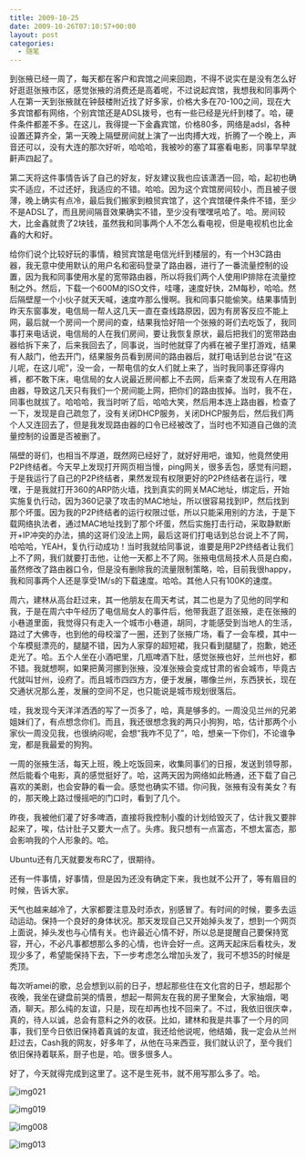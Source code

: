 ```yaml
---
title: 2009-10-25
date: 2009-10-26T07:10:57+00:00
layout: post
categories:
  - 随笔
---
```

到张掖已经一周了，每天都在客户和宾馆之间来回跑，不得不说实在是没有怎么好好逛逛张掖市区，感觉张掖的消费还是高着呢，不过说起宾馆，我想我和同事两个人在第一天到张掖就在钟鼓楼附近找了好多家，价格大多在70-100之间，现在大多宾馆都有网络，个别宾馆还是ADSL拨号，也有一些已经是光纤到楼了。哈，硬件条件都差不多。在这儿，我得提一下金鑫宾馆，价格80多，网络是adsl，各种设置还算齐全，第一天晚上隔壁房间就上演了一出肉搏大戏，折腾了一个晚上，声音还可以，没有大连的那次好听，哈哈哈，我被吵的塞了耳塞看电影，同事早早就鼾声四起了。

第二天将这件事情告诉了自己的好友，好友建议我也应该潇洒一回，哈，起初也确实不适应，不过还好，我适应的不错。哈哈。因为这个宾馆房间较小，而且被子很薄，晚上确实有点冷，最后我们搬家到粮贸宾馆了，这个宾馆硬件条件不错，至少不是ADSL了，而且房间隔音效果确实不错，至少没有嘿嘿吼哈了。哈。房间较大，比金鑫就贵了2块钱，虽然我和同事两个人不怎么看电视，但是电视机也比金鑫的大和好。

给你们说个比较好玩的事情，粮贸宾馆是电信光纤到楼层的，有一个H3C路由器，我无意中使用默认的用户名和密码登录了路由器，进行了一番流量控制的设置，因为我和同事使用水星的宽带路由器，所以将我们两个人使用IP排除在流量控制之外。然后，下载一个600M的ISO文件，哇噻，速度好快，2M每秒，哈哈。然后隔壁屋一个小伙子就天天喊，速度咋那么慢啊。我和同事只能偷笑。结果事情到昨天东窗事发，电信局一帮人这几天一直在查线路原因，因为有房客反应不能上网，最后就一个房间一个房间的查，结果我恰好陪一个张掖的哥们去吃饭了，我同事打来电话说，电信局的人在我们房间，要让我恢复原状，最后把我们的宽带路由器给拆下来了，后来我回去了，同事说，当时他就穿了内裤在被子里打游戏，结果有人敲门，他去开门，结果服务员看到房间的路由器后，就打电话到总台说“在这儿呢，在这儿呢”，没一会，一帮电信的女人们就上来了，当时我同事还穿得内裤，都不敢下床，电信局的女人说最近房间都上不去网，后来查了发现有人在用路由器，导致这几天只有我们一个房间能上网，把你们的路由拔掉。当时，我不在，同事也就拔了。哈哈哈，我当时听了后，哈哈大笑，然后用本连上路由器，检查了一下，发现是自己疏忽了，没有关闭DHCP服务，关闭DHCP服务后，然后我们两个人又连回去了，但是我发现路由器的口令已经被改了，当时也不知道自己做的流量控制的设置是否被删了。
<!--more-->
隔壁的哥们，也相当不厚道，既然网已经好了，就好好用吧，谁知，他竟然使用P2P终结者。今天早上发现打开网页相当慢，ping网关，很多丢包，感觉有问题，于是我运行了自己的P2P终结者，果然发现有权限更好的P2P终结者在运行，嘿嘿，于是我就打开360的ARP防火墙，找到真实的网关MAC地址，绑定后，开始实施复仇行动，因为360记录了攻击的MAC地址，所以很容易找到IP，然后找到那个坏蛋。因为我的P2P终结者的运行权限过低，所以只能采用别的方法，于是下载网络执法者，通过MAC地址找到了那个坏蛋，然后实施打击行动，采取静默断开+IP冲突的办法，搞的这哥们没法上网，最后这哥们打电话到总台说上不了网，哈哈哈，YEAH，复仇行动成功！当时我就给同事说，谁要是用P2P终结者让我们上不了网，我们就要打击他，让他一天都上不了网。张掖电信局技术人员是白痴，虽然修改了路由器口令，但是没有删除我的流量限制策略，哈，目前我很happy，我和同事两个人还是享受1M/s的下载速度。哈哈。其他人只有100K的速度。

周六，建林从高台赶过来，其一他朋友在周天考试，其二也是为了见他的同学和我，于是在周六中午经历了电信局女人的事件后，他带我逛了逛张掖，走在张掖的小巷道里面，我觉得只有走入一个城市小巷道，胡同，才能感受到当地人的生活，路过了大佛寺，也到他的母校溜了一圈，还到了张掖广场，看了一会车模，其中一个车模挺漂亮的，腿腿不错，因为人家穿的超短裙，我只看到腿腿了，抱歉，她还走光了。哈。五个人坐在小酒吧里，几瓶啤酒下肚，感觉张掖也好，兰州也好，都不错。我就想啊，如果把黄河挪到张掖，没准张掖会变成甘肃的省会城市，毕竟古代就叫甘州，设府了。而且城市四四方方，便于发展，哪像兰州，东西狭长，现在交通状况那么差，发展的空间不足，也只能说是城市规划很落后。

哇，我发现今天洋洋洒洒的写了一页多了，哈，真是够多的。一周没见兰州的兄弟姐妹们了，有点想念你们。而且，我还很想念我的两只小狗狗，哈，估计那两个小家伙一周没见我，也很纳闷呢，会想“我咋不见了”，哈，想亲一下你们，不论谁争宠，都是我最爱的狗狗。

一周的张掖生活，每天上班，晚上吃饭回来，收集同事们的日报，发送到领导那，然后能看个电影，真的感觉挺好了。哈，这两天因为网络如此畅通，还下载了自己喜欢的美剧，也会安静的看一会。感觉也确实不错。你问我，张掖有没有美女？有的，那天晚上路过慢摇吧的门口时，看到了几个。

昨夜，我被他们灌了好多啤酒，直接将我控制小腹的计划给毁灭了，估计我又要胖起来了，唉，估计肚子又要大一点了。头疼。我只想有一点富态，不想太富态，那会影响我的个人形象的。哈。

Ubuntu还有几天就要发布RC了，很期待。

还有一件事情，好事情，但是因为还没有确定下来，我也就不公开了，等有眉目的时候，告诉大家。

天气也越来越冷了，大家都要注意及时添衣，别感冒了。有时间的时候，要多去运动运动。保持一个良好的身体状况。那天发现自己又开始掉头发了，想到一个网页上面说，掉头发也与心情有关。也许最近心情不好，所以总是提醒自己要保持宽容，开心，不必凡事都想那么多的心情，也许会好一点。这两天起床后看枕头，发现少多了，希望能保持下去，下一步考虑怎么增加头发了，我可不想35的时候是秃顶。

每次听amei的歌，总会想到以前的日子，想起那些住在文化宫的日子，想起那个夜晚，我坐在键盘前哭的情景，想起一帮网友在我的房子里聚会，大家抽烟，喝酒，聊天。那么纯的友谊，只是，现在却再也找不回来了。不过，我依旧很庆幸，真的，待人以诚，总会有意料之外的收获。比如，建林和我是共事了一个月的同事，我们至今日依旧保持着真诚的友谊，我还给他说呢，他结婚，我一定会从兰州赶过去，Cash我的网友，好多年了，从他在马来西亚，我们就认识了，至今我们依旧保持着联系，厨子也是，哈。很多很多人。

好了，今天就得完成到这里了。这不是生死书，就不用写那么多了。哈。

![img021](https://farm3.static.flickr.com/2741/4042267161_37dee602b3.jpg)

![img019](https://farm3.static.flickr.com/2433/4043010570_e0afa2f850.jpg)

![img008](https://farm4.static.flickr.com/3482/4043010210_3f57476374.jpg)

![img013](https://farm3.static.flickr.com/2668/4043010342_25e7092757.jpg)